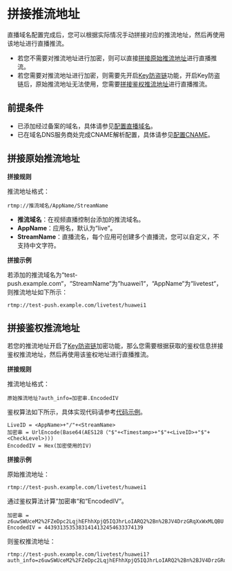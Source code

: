 # 拼接推流地址<a name="live010007"></a>

直播域名配置完成后，您可以根据实际情况手动拼接对应的推流地址，然后再使用该地址进行直播推流。

-   若您不需要对推流地址进行加密，则可以直接[拼接原始推流地址](#section1177854185914)进行直播推流。
-   若您需要对推流地址进行加密，则需要先开启[Key防盗链](Key防盗链.md)功能，开启Key防盗链后，原始推流地址无法使用，您需要[拼接鉴权推流地址](#section96985783812)进行直播推流。

## 前提条件<a name="section17678941576"></a>

-   已添加经过备案的域名，具体请参见[配置直播域名](配置直播域名.md)。
-   已在域名DNS服务商处完成CNAME解析配置，具体请参见[配置CNAME](配置CNAME.md)。

## 拼接原始推流地址<a name="section1177854185914"></a>

**拼接规则**

推流地址格式：

```
rtmp://推流域名/AppName/StreamName
```

-   **推流域名**：在视频直播控制台添加的推流域名。
-   **AppName**：应用名，默认为“live”。
-   **StreamName**：直播流名，每个应用可创建多个直播流，您可以自定义，不支持中文字符。

**拼接示例**

若添加的推流域名为“test-push.example.com“，“StreamName“为“huawei1“，“AppName“为“livetest“，则推流地址如下所示：

```
rtmp://test-push.example.com/livetest/huawei1
```

## 拼接鉴权推流地址<a name="section96985783812"></a>

若您的推流地址开启了[Key防盗链](Key防盗链.md)加密功能，那么您需要根据获取的鉴权信息拼接鉴权推流地址，然后再使用该鉴权地址进行直播推流。

**拼接规则**

推流地址格式：

```
原始推流地址?auth_info=加密串.EncodedIV
```

鉴权算法如下所示，具体实现代码请参考[代码示例](Key防盗链.md#section632515010576)。

```
LiveID = <AppName>+"/"+<StreamName>
加密串 = UrlEncode(Base64(AES128（"$"+<Timestamp>+"$"+<LiveID>+"$"+<CheckLevel>)))
EncodedIV = Hex(加密使用的IV)
```

**拼接示例**

原始推流地址：

```
rtmp://test-push.example.com/livetest/huawei1
```

通过鉴权算法计算“加密串“和“EncodedIV“。

```
加密串 = z6uwSWUceM2%2FZeDpc2LqjhEFhhXpjQ5IQJhrLoIARQ2%2Bn%2BJV4DrzGRqXxWxMLQBU
EncodedIV = 44393135353831414132454633374139
```

则鉴权推流地址：

```
rtmp://test-push.example.com/livetest/huawei1?auth_info=z6uwSWUceM2%2FZeDpc2LqjhEFhhXpjQ5IQJhrLoIARQ2%2Bn%2BJV4DrzGRqXxWxMLQBU.44393135353831414132454633374139
```

